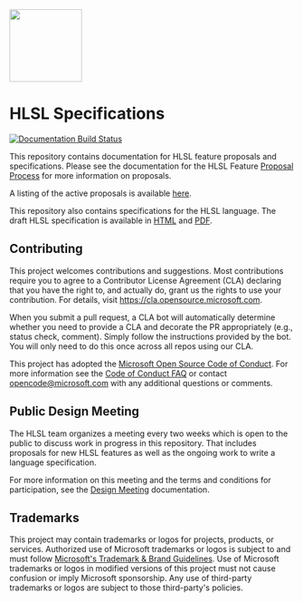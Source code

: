 <img src="resources/HLSL.png" width="128">

# HLSL Specifications

[![Documentation Build Status](https://github.com/microsoft/hlsl-specs/actions/workflows/hugo.yml/badge.svg)](https://github.com/microsoft/hlsl-specs/actions/workflows/hugo.yml)

This repository contains documentation for HLSL feature proposals and specifications. Please see the documentation for
the HLSL Feature [Proposal Process](docs/Process.md) for more information on proposals.

A listing of the active proposals is available [here](proposals/).

This repository also contains specifications for the HLSL language. The draft
HLSL specification is available in
[HTML](https://microsoft.github.io/hlsl-specs/specs/hlsl.html) and
[PDF](https://microsoft.github.io/hlsl-specs/specs/hlsl.pdf).

## Contributing

This project welcomes contributions and suggestions.  Most contributions require you to agree to a
Contributor License Agreement (CLA) declaring that you have the right to, and actually do, grant us
the rights to use your contribution. For details, visit https://cla.opensource.microsoft.com.

When you submit a pull request, a CLA bot will automatically determine whether you need to provide
a CLA and decorate the PR appropriately (e.g., status check, comment). Simply follow the instructions
provided by the bot. You will only need to do this once across all repos using our CLA.

This project has adopted the [Microsoft Open Source Code of Conduct](https://opensource.microsoft.com/codeofconduct/).
For more information see the [Code of Conduct FAQ](https://opensource.microsoft.com/codeofconduct/faq/) or
contact [opencode@microsoft.com](mailto:opencode@microsoft.com) with any additional questions or comments.

## Public Design Meeting

The HLSL team organizes a meeting every two weeks which is open to the public to discuss work in progress in this repository.
That includes proposals for new HLSL features as well as the ongoing work to write a language specification.

For more information on this meeting and the terms and conditions for
participation, see the [Design Meeting](docs/DesignMeeting.md) documentation.

## Trademarks

This project may contain trademarks or logos for projects, products, or services. Authorized use of Microsoft 
trademarks or logos is subject to and must follow 
[Microsoft's Trademark & Brand Guidelines](https://www.microsoft.com/en-us/legal/intellectualproperty/trademarks/usage/general).
Use of Microsoft trademarks or logos in modified versions of this project must not cause confusion or imply Microsoft sponsorship.
Any use of third-party trademarks or logos are subject to those third-party's policies.
